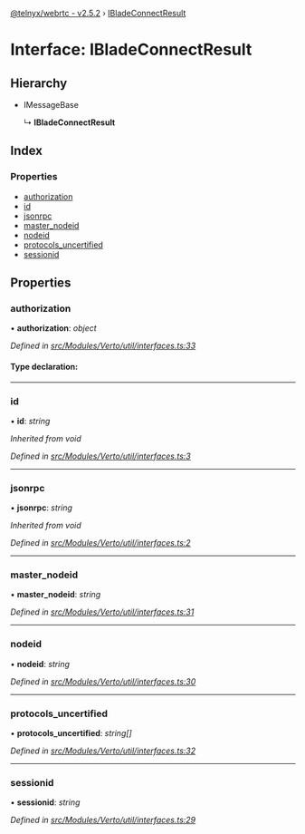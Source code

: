 [@telnyx/webrtc - v2.5.2](../README.md) › [IBladeConnectResult](ibladeconnectresult.md)

# Interface: IBladeConnectResult

## Hierarchy

* IMessageBase

  ↳ **IBladeConnectResult**

## Index

### Properties

* [authorization](ibladeconnectresult.md#authorization)
* [id](ibladeconnectresult.md#id)
* [jsonrpc](ibladeconnectresult.md#jsonrpc)
* [master_nodeid](ibladeconnectresult.md#master_nodeid)
* [nodeid](ibladeconnectresult.md#nodeid)
* [protocols_uncertified](ibladeconnectresult.md#protocols_uncertified)
* [sessionid](ibladeconnectresult.md#sessionid)

## Properties

###  authorization

• **authorization**: *object*

*Defined in [src/Modules/Verto/util/interfaces.ts:33](https://github.com/team-telnyx/webrtc/blob/main/packages/js/src/Modules/Verto/util/interfaces.ts#L33)*

#### Type declaration:

___

###  id

• **id**: *string*

*Inherited from void*

*Defined in [src/Modules/Verto/util/interfaces.ts:3](https://github.com/team-telnyx/webrtc/blob/main/packages/js/src/Modules/Verto/util/interfaces.ts#L3)*

___

###  jsonrpc

• **jsonrpc**: *string*

*Inherited from void*

*Defined in [src/Modules/Verto/util/interfaces.ts:2](https://github.com/team-telnyx/webrtc/blob/main/packages/js/src/Modules/Verto/util/interfaces.ts#L2)*

___

###  master_nodeid

• **master_nodeid**: *string*

*Defined in [src/Modules/Verto/util/interfaces.ts:31](https://github.com/team-telnyx/webrtc/blob/main/packages/js/src/Modules/Verto/util/interfaces.ts#L31)*

___

###  nodeid

• **nodeid**: *string*

*Defined in [src/Modules/Verto/util/interfaces.ts:30](https://github.com/team-telnyx/webrtc/blob/main/packages/js/src/Modules/Verto/util/interfaces.ts#L30)*

___

###  protocols_uncertified

• **protocols_uncertified**: *string[]*

*Defined in [src/Modules/Verto/util/interfaces.ts:32](https://github.com/team-telnyx/webrtc/blob/main/packages/js/src/Modules/Verto/util/interfaces.ts#L32)*

___

###  sessionid

• **sessionid**: *string*

*Defined in [src/Modules/Verto/util/interfaces.ts:29](https://github.com/team-telnyx/webrtc/blob/main/packages/js/src/Modules/Verto/util/interfaces.ts#L29)*
